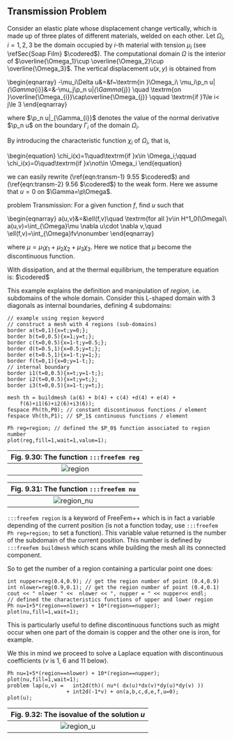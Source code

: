 
## Transmission Problem

Consider an elastic plate whose displacement change vertically, which is made up of three plates of different materials, welded on each other.
Let $\Omega_i,\, i=1,2,3$ be the domain occupied by $i$-th material with tension $\mu_i$ (see \refSec{Soap Film} $\codered$).
The computational domain $\Omega$ is the interior of $\overline{\Omega_1}\cup \overline{\Omega_2}\cup \overline{\Omega_3}$. The vertical displacement $u(x,y)$ is obtained from

\begin{eqnarray}
-\mu_i\Delta u&=&f~\textrm{in }\Omega_i\\
\mu_i\p_n u|_{\Gamma_{i}}&=&-\mu_j\p_n u|_{\Gamma_{j}}
\quad \textrm{on }\overline{\Omega_{i}}\cap\overline{\Omega_{j}}
\qquad \textrm{if }1\le i< j\le 3
\end{eqnarray}

where $\p_n u|_{\Gamma_{i}}$ denotes the value of the normal derivative $\p_n u$ on the boundary $\Gamma_i$ of the domain $\Omega_i$.

By introducing the characteristic function $\chi_i$ of $\Omega_i$, that is,

\begin{equation}
\chi_i(x)=1\quad\textrm{if }x\in \Omega_i;\qquad
\chi_i(x)=0\quad\textrm{if }x\not\in \Omega_i
\end{equation}

we can easily rewrite (\ref{eqn:transm-1} 9.55 $\codered$) and (\ref{eqn:transm-2} 9.56 $\codered$)
to the weak form. Here we assume that $u=0$ on $\Gamma=\p\Omega$.

problem Transmission: For a given function $f$, find $u$ such that

\begin{eqnarray}
a(u,v)&=&\ell(f,v)\quad \textrm{for all }v\in H^1_0(\Omega)\\
a(u,v)=\int_{\Omega}\mu \nabla u\cdot \nabla v,\quad
\ell(f,v)=\int_{\Omega}fv\nonumber
\end{eqnarray}

where $\mu=\mu_1\chi_1+\mu_2\chi_2+\mu_3\chi_3$. Here we notice that $\mu$ become the discontinuous function.

With dissipation, and at the thermal equilibrium, the temperature equation is: $\codered$

This example explains the definition and manipulation of _region_, i.e. subdomains of the whole domain.
Consider this L-shaped domain with 3 diagonals as internal boundaries, defining 4 subdomains:

```freefem
// example using region keyword
// construct a mesh with 4 regions (sub-domains)
border a(t=0,1){x=t;y=0;};
border b(t=0,0.5){x=1;y=t;};
border c(t=0,0.5){x=1-t;y=0.5;};
border d(t=0.5,1){x=0.5;y=t;};
border e(t=0.5,1){x=1-t;y=1;};
border f(t=0,1){x=0;y=1-t;};
// internal boundary
border i1(t=0,0.5){x=t;y=1-t;};
border i2(t=0,0.5){x=t;y=t;};
border i3(t=0,0.5){x=1-t;y=t;};

mesh th = buildmesh (a(6) + b(4) + c(4) +d(4) + e(4) +
    f(6)+i1(6)+i2(6)+i3(6));
fespace Ph(th,P0); // constant discontinuous functions / element
fespace Vh(th,P1); // $P_1$ continuous functions / element

Ph reg=region; // defined the $P_0$ function associated to region number
plot(reg,fill=1,wait=1,value=1);
```

|Fig. 9.30: The function `:::freefem reg`|
|:----:|
|![region](images/region.png)|

|Fig. 9.31: The function `:::freefem nu`|
|:----:|
|![region_nu](images/region_nu.png)|

`:::freefem region` is a keyword of FreeFem++ which is in fact a variable depending of the current position (is not a function today, use `:::freefem Ph reg=region;` to set a function). This variable value returned is the number of the subdomain of the current position. This number is defined by `:::freefem buildmesh` which scans while building the mesh all its connected component.

So to get the number of a region containing a particular point one does:

```freefem
int nupper=reg(0.4,0.9); // get the region number of point (0.4,0.9)
int nlower=reg(0.9,0.1); // get the region number of point (0.4,0.1)
cout << " nlower " <<  nlower << ", nupper = " << nupper<< endl;
// defined the characteristics functions of upper and lower region
Ph nu=1+5*(region==nlower) + 10*(region==nupper);
plot(nu,fill=1,wait=1);
```

This is particularly useful to define discontinuous functions such as might occur
when one part of the domain is copper and the other one is iron, for example.

We this in mind we proceed to solve a Laplace equation with discontinuous coefficients
($\nu$ is 1, 6 and 11 below).

```freefem
Ph nu=1+5*(region==nlower) + 10*(region==nupper);
plot(nu,fill=1,wait=1);
problem lap(u,v) =   int2d(th)( nu*( dx(u)*dx(v)*dy(u)*dy(v) ))
                   + int2d(-1*v) + on(a,b,c,d,e,f,u=0);
plot(u);
```

|Fig. 9.32: The isovalue of the solution $u$|
|:----:|
|![region_u](images/region_u.png)|

